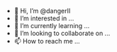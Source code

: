 - 👋 Hi, I’m @dangerII
- 👀 I’m interested in ...
- 🌱 I’m currently learning ...
- 💞️ I’m looking to collaborate on ...
- 📫 How to reach me ...

<!---
dangerII/dangerII is a ✨ special ✨ repository because its `README.md` (this file) appears on your GitHub profile.
You can click the Preview link to take a look at your changes.
--->
